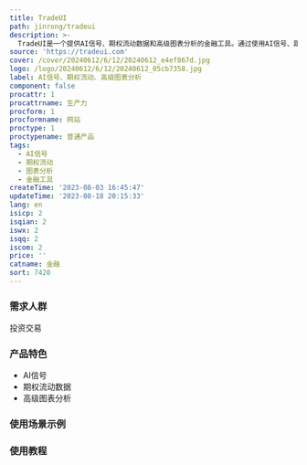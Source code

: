```yaml
---
title: TradeUI
path: jinrong/tradeui
description: >-
  TradeUI是一个提供AI信号、期权流动数据和高级图表分析的金融工具。通过使用AI信号、跟踪期权流动和分析高级图表模式，TradeUI可以帮助您提升投资策略，提供更好的交易决策支持。TradeUI还提供一个社区，让您与其他交易者交流学习，最大化您的交易潜力。
source: 'https://tradeui.com'
cover: /cover/20240612/6/12/20240612_e4ef867d.jpg
logo: /logo/20240612/6/12/20240612_05cb7358.jpg
label: AI信号、期权流动、高级图表分析
component: false
procattr: 1
procattrname: 生产力
procform: 1
procformname: 网站
proctype: 1
proctypename: 普通产品
tags:
  - AI信号
  - 期权流动
  - 图表分析
  - 金融工具
createTime: '2023-08-03 16:45:47'
updateTime: '2023-08-18 20:15:33'
lang: en
isicp: 2
isqian: 2
iswx: 2
isqq: 2
iscom: 2
price: ''
catname: 金融
sort: 7420
---
```




### 需求人群
投资交易

### 产品特色
- AI信号
- 期权流动数据
- 高级图表分析

### 使用场景示例


### 使用教程


  
